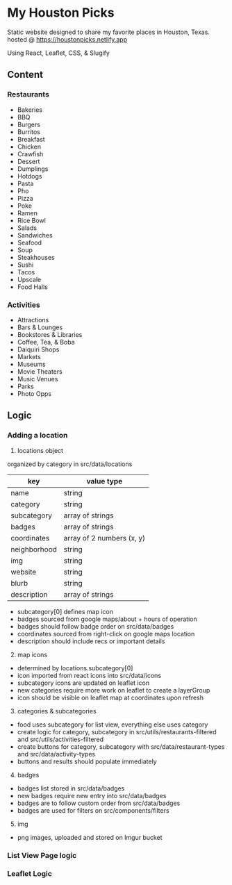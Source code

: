 # My Houston Picks

Static website designed to share my favorite places in Houston, Texas.
hosted @ https://houstonpicks.netlify.app

Using React, Leaflet, CSS, & Slugify

## Content

### Restaurants

- Bakeries
- BBQ
- Burgers
- Burritos
- Breakfast
- Chicken
- Crawfish
- Dessert
- Dumplings
- Hotdogs
- Pasta
- Pho
- Pizza
- Poke
- Ramen
- Rice Bowl
- Salads
- Sandwiches
- Seafood
- Soup
- Steakhouses
- Sushi
- Tacos
- Upscale
- Food Halls

### Activities

- Attractions
- Bars & Lounges
- Bookstores & Libraries
- Coffee, Tea, & Boba
- Daiquiri Shops
- Markets
- Museums
- Movie Theaters
- Music Venues
- Parks
- Photo Opps

## Logic

### Adding a location
1. locations object

organized by category in src/data/locations

| key | value type |
| ------ | ----- |
| name | string |
| category | string| 
| subcategory | array of strings|
| badges | array of strings |
| coordinates | array of 2 numbers (x, y) |
| neighborhood | string |
| img | string |
| website | string |
| blurb | string |
| description | array of strings |

* subcategory[0] defines map icon
* badges sourced from google maps/about + hours of operation
* badges should follow badge order on src/data/badges
* coordinates sourced from right-click on google maps location
* description should include recs or important details

2. map icons

- determined by locations.subcategory[0]
- icon imported from react icons into src/data/icons
- subcategory icons are updated on leaflet icon
- new categories require more work on leaflet to create a layerGroup
- icon should be visible on leaflet map at coordinates upon refresh

3. categories & subcategories

 - food uses subcategory for list view, everything else uses category
 - create logic for category, subcategory in src/utils/restaurants-filtered and src/utils/activities-filtered
 - create buttons for category, subcategory with src/data/restaurant-types and src/data/activity-types  
 - buttons and results should populate immediately

4. badges 

 - badges list stored in src/data/badges
 - new badges require new entry into src/data/badges
 - badges are to follow custom order from src/data/badges
 - badges are used for filters on src/components/filters

5. img

 - png images, uploaded and stored on Imgur bucket

### List View Page logic

### Leaflet Logic